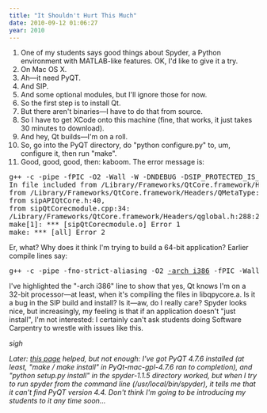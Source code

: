 ```yaml
---
title: "It Shouldn't Hurt This Much"
date: 2010-09-12 01:06:27
year: 2010
---
```

<ol>
  <li>One of my students says good things about Spyder, a Python environment with MATLAB-like features. OK, I'd like to give it a try.</li>
  <li>On Mac OS X.</li>
  <li>Ah—it need PyQT.</li>
  <li>And SIP.</li>
  <li>And some optional modules, but I'll ignore those for now.</li>
  <li>So the first step is to install Qt.</li>
  <li>But there aren't binaries—I have to do that from source.</li>
  <li>So I have to get XCode onto this machine (fine, that works, it just takes 30 minutes to download).</li>
  <li>And hey, Qt builds—I'm on a roll.</li>
  <li>So, go into the PyQT directory, do "python configure.py" to, um, configure it, then run "make".</li>
  <li>Good, good, good, then: kaboom. The error message is:</li>
</ol>
<pre>g++ -c -pipe -fPIC -O2 -Wall -W -DNDEBUG -DSIP_PROTECTED_IS_PUBLIC -Dprotected=public -DQT_NO_DEBUG -DQT_CORE_LIB -I. -I/Users/gregwilson/PyQt-mac-gpl-4.7.6/qpy/QtCore -I/System/Library/Frameworks/Python.framework/Versions/2.6/include/python2.6 -I/mkspecs/macx-g++ -I/Library/Frameworks/QtCore.framework/Headers -I/usr/include -F/Users/gregwilson/PyQt-mac-gpl-4.7.6/qpy/QtCore -F/Library/Frameworks -o sipQtCorecmodule.o sipQtCorecmodule.cpp
In file included from /Library/Frameworks/QtCore.framework/Headers/qmetatype.h:45,
from /Library/Frameworks/QtCore.framework/Headers/QMetaType:1,
from sipAPIQtCore.h:40,
from sipQtCorecmodule.cpp:34:
/Library/Frameworks/QtCore.framework/Headers/qglobal.h:288:2: error: #error "You are building a 64-bit application, but using a 32-bit version of Qt. Check your build configuration."
make[1]: *** [sipQtCorecmodule.o] Error 1
make: *** [all] Error 2</pre>
Er, what? Why does it think I'm trying to build a 64-bit application? Earlier compile lines say:
<pre>g++ -c -pipe -fno-strict-aliasing -O2 <span style="text-decoration: underline;">-arch i386</span> -fPIC -Wall -W -DQT_NO_DEBUG -DQT_GUI_LIB -DQT_CORE_LIB -DQT_SHARED -I/usr/local/Qt4.6/mkspecs/macx-g++ -I. -I/Library/Frameworks/QtCore.framework/Versions/4/Headers -I/usr/include/QtCore -I/Library/Frameworks/QtGui.framework/Versions/4/Headers -I/usr/include/QtGui -I/usr/include -I/System/Library/Frameworks/Python.framework/Versions/2.6/include/python2.6 -I../../QtCore -I. -I. -F/Library/Frameworks -o moc_qpycore_pyqtproxy.o moc_qpycore_pyqtproxy.cpp</pre>
I've highlighted the "-arch i386" line to show that yes, Qt knows I'm on a 32-bit processor—at least, when it's compiling the files in libqpycore.a. Is it a bug in the SIP build and install? Is it—aw, do I really care? Spyder looks nice, but increasingly, my feeling is that if an application doesn't "just install", I'm not interested: I certainly can't ask students doing Software Carpentry to wrestle with issues like this.

*sigh*

<em>Later: <a href="http://old.nabble.com/PyQt4,-Qt-on-osx-SnowLeopard-td26394590.html">this page</a> helped, but not enough: I've got PyQT 4.7.6 installed (at least, "make / make install" in PyQt-mac-gpl-4.7.6 ran to completion), and "python setup.py install" in the spyder-1.1.5 directory worked, but when I try to run spyder from the command line (/usr/local/bin/spyder), it tells me that it can't find PyQT version 4.4. Don't think I'm going to be introducing my students to it any time soon...
</em>
